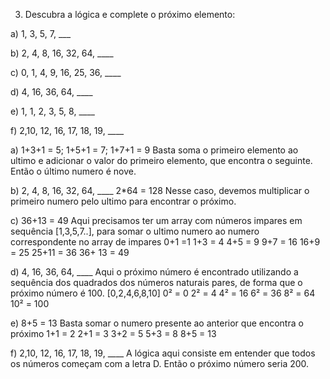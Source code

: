 3. Descubra a lógica e complete o próximo elemento:

a) 1, 3, 5, 7, \_\_\_

b) 2, 4, 8, 16, 32, 64, \_\_\_\_

c) 0, 1, 4, 9, 16, 25, 36, \_\_\_\_

d) 4, 16, 36, 64, \_\_\_\_

e) 1, 1, 2, 3, 5, 8, \_\_\_\_

f) 2,10, 12, 16, 17, 18, 19, \_\_\_\_

a) 1+3+1 = 5; 1+5+1 = 7; 1+7+1 = 9
Basta soma o primeiro elemento ao ultimo e adicionar o valor do primeiro elemento, que encontra o seguinte.
Então o último numero é nove.

b) 2, 4, 8, 16, 32, 64, \_\_\_\_
2\*64 = 128
Nesse caso, devemos multiplicar o primeiro numero pelo ultimo para encontrar o próximo.

c) 36+13 = 49
Aqui precisamos ter um array com números impares em sequência [1,3,5,7..], para somar o ultimo numero ao numero correspondente no array de impares
0+1 =1
1+3 = 4
4+5 = 9
9+7 = 16
16+9 = 25
25+11 = 36
36+ 13 = 49

d) 4, 16, 36, 64, \_\_\_\_
Aqui o próximo número é encontrado utilizando a sequência dos quadrados dos números naturais pares, de forma que o próximo número é 100.
[0,2,4,6,8,10]
0² = 0
2² = 4
4² = 16
6² = 36
8² = 64
10² = 100

e) 8+5 = 13
Basta somar o numero presente ao anterior que encontra o próximo
1+1 = 2
2+1 = 3
3+2 = 5
5+3 = 8
8+5 = 13

f) 2,10, 12, 16, 17, 18, 19, \_\_\_\_
A lógica aqui consiste em entender que todos os números começam com a letra D.
Então o próximo número seria 200.
